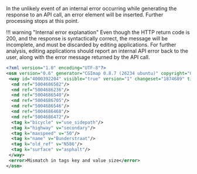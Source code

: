 In the unlikely event of an internal error occurring while generating the response to an API call, an error element will be inserted. Further processing stops at this point.

!!! warning "Internal error explanation"
    Even though the HTTP return code is 200, and the response is syntactically correct, the message will be incomplete, and must be discarded by editing applications. For further analysis, editing applications should report an internal API error back to the user, along with the error message returned by the API call.

``` xml title="wayWithError_example.xml" linenums="1" hl_lines="18"
<?xml version="1.0" encoding="UTF-8"?>
<osm version="0.6" generator="CGImap 0.8.7 (26234 ubuntu)" copyright="OpenStreetMap and contributors" attribution="http://www.openstreetmap.org/copyright" license="http://opendatacommons.org/licenses/odbl/1-0/">
 <way id="4000392204" visible="true" version="1" changeset="1874689" timestamp="2022-07-26T20:56:27Z" user="mmd2" uid="1">
  <nd ref="5004686582"/>
  <nd ref="5004686236"/>
  <nd ref="5004686540"/>
  <nd ref="5004686705"/>
  <nd ref="5004686546"/>
  <nd ref="5004686468"/>
  <nd ref="5004686472"/>
  <tag k="bicycle" v="use_sidepath"/>
  <tag k="highway" v="secondary"/>
  <tag k="maxspeed" v="50"/>
  <tag k="name" v="Bunderstraat"/>
  <tag k="old_ref" v="N586"/>
  <tag k="surface" v="asphalt"/>
 </way>
 <error>Mismatch in tags key and value size</error>
</osm>
```